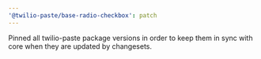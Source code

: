 ```yaml
---
'@twilio-paste/base-radio-checkbox': patch
---
```


Pinned all twilio-paste package versions in order to keep them in sync with core when they are updated by changesets.
